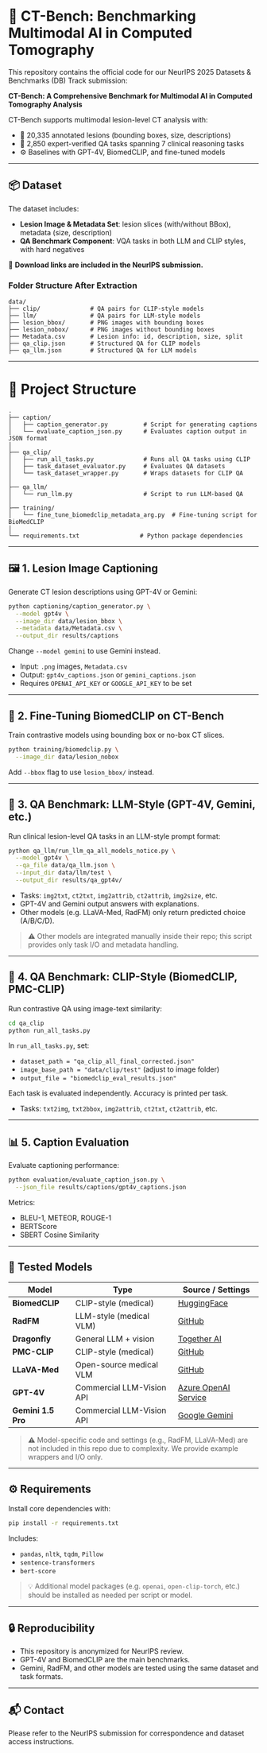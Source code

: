 # 🧠 CT-Bench: Benchmarking Multimodal AI in Computed Tomography

This repository contains the official code for our NeurIPS 2025 Datasets & Benchmarks (DB) Track submission:

**CT-Bench: A Comprehensive Benchmark for Multimodal AI in Computed Tomography Analysis**

CT-Bench supports multimodal lesion-level CT analysis with:
- 🧩 20,335 annotated lesions (bounding boxes, size, descriptions)
- 🧠 2,850 expert-verified QA tasks spanning 7 clinical reasoning tasks
- ⚙️ Baselines with GPT-4V, BiomedCLIP, and fine-tuned models

---

## 📦 Dataset

The dataset includes:
- **Lesion Image & Metadata Set**: lesion slices (with/without BBox), metadata (size, description)
- **QA Benchmark Component**: VQA tasks in both LLM and CLIP styles, with hard negatives

📝 **Download links are included in the NeurIPS submission.**

### Folder Structure After Extraction

```
data/
├── clip/              # QA pairs for CLIP-style models
├── llm/               # QA pairs for LLM-style models
├── lesion_bbox/       # PNG images with bounding boxes 
├── lesion_nobox/      # PNG images without bounding boxes
├── Metadata.csv       # Lesion info: id, description, size, split
├── qa_clip.json       # Structured QA for CLIP models
├── qa_llm.json        # Structured QA for LLM models
```

---

# 📁 Project Structure

```
.
├── caption/
│   ├── caption_generator.py          # Script for generating captions
│   └── evaluate_caption_json.py      # Evaluates caption output in JSON format
│
├── qa_clip/
│   ├── run_all_tasks.py              # Runs all QA tasks using CLIP
│   ├── task_dataset_evaluator.py     # Evaluates QA datasets
│   └── task_dataset_wrapper.py       # Wraps datasets for CLIP QA
│
├── qa_llm/
│   └── run_llm.py                    # Script to run LLM-based QA
│
├── training/
│   └── fine_tune_biomedclip_metadata_arg.py  # Fine-tuning script for BioMedCLIP
│
└── requirements.txt                 # Python package dependencies
```


---

## 🖼️ 1. Lesion Image Captioning

Generate CT lesion descriptions using GPT-4V or Gemini:

```bash
python captioning/caption_generator.py \
  --model gpt4v \
  --image_dir data/lesion_bbox \
  --metadata data/Metadata.csv \
  --output_dir results/captions
```

Change `--model gemini` to use Gemini instead.

- Input: `.png` images, `Metadata.csv`
- Output: `gpt4v_captions.json` or `gemini_captions.json`
- Requires `OPENAI_API_KEY` or `GOOGLE_API_KEY` to be set

---

## 🧪 2. Fine-Tuning BiomedCLIP on CT-Bench

Train contrastive models using bounding box or no-box CT slices.

```bash
python training/biomedclip.py \
  --image_dir data/lesion_nobox
```

Add `--bbox` flag to use `lesion_bbox/` instead.

---

## 🤖 3. QA Benchmark: LLM-Style (GPT-4V, Gemini, etc.)

Run clinical lesion-level QA tasks in an LLM-style prompt format:

```bash
python qa_llm/run_llm_qa_all_models_notice.py \
  --model gpt4v \
  --qa_file data/qa_llm.json \
  --input_dir data/llm/test \
  --output_dir results/qa_gpt4v/
```

- Tasks: `img2txt`, `ct2txt`, `img2attrib`, `ct2attrib`, `img2size`, etc.
- GPT-4V and Gemini output answers with explanations.
- Other models (e.g. LLaVA-Med, RadFM) only return predicted choice (A/B/C/D).

> ⚠️ Other models are integrated manually inside their repo; this script provides only task I/O and metadata handling.

---

## 🎯 4. QA Benchmark: CLIP-Style (BiomedCLIP, PMC-CLIP)

Run contrastive QA using image-text similarity:

```bash
cd qa_clip
python run_all_tasks.py
```

In `run_all_tasks.py`, set:
- `dataset_path = "qa_clip_all_final_corrected.json"`
- `image_base_path = "data/clip/test"` (adjust to image folder)
- `output_file = "biomedclip_eval_results.json"`

Each task is evaluated independently. Accuracy is printed per task.

- Tasks: `txt2img`, `txt2bbox`, `img2attrib`, `ct2txt`, `ct2attrib`, etc.

---

## 📊 5. Caption Evaluation

Evaluate captioning performance:

```bash
python evaluation/evaluate_caption_json.py \
  --json_file results/captions/gpt4v_captions.json
```

Metrics:
- BLEU-1, METEOR, ROUGE-1
- BERTScore
- SBERT Cosine Similarity

---

## 🧪 Tested Models

| Model              | Type                   | Source / Settings |
|--------------------|------------------------|--------------------|
| **BiomedCLIP**       | CLIP-style (medical)     | [HuggingFace](https://huggingface.co/microsoft/BiomedCLIP-PubMedBERT_256-vit_base_patch16_224) |
| **RadFM**            | LLM-style (medical VLM)  | [GitHub](https://github.com/chaoyi-wu/RadFM/tree/main/src) |
| **Dragonfly**        | General LLM + vision     | [Together AI](https://www.together.ai/blog/dragonfly-v1) |
| **PMC-CLIP**         | CLIP-style (medical)     | [GitHub](https://github.com/WeixiongLin/PMC-CLIP/tree/b0b81e3629740b4af837338ab5afa46e5d03a18e) |
| **LLaVA-Med**        | Open-source medical VLM  | [GitHub](https://github.com/microsoft/LLaVA-Med) |
| **GPT-4V**           | Commercial LLM-Vision API| [Azure OpenAI Service](https://azure.microsoft.com/en-us/products/ai-services/openai-service) |
| **Gemini 1.5 Pro**   | Commercial LLM-Vision API| [Google Gemini](https://ai.google.dev/gemini-api) |

> ⚠️ Model-specific code and settings (e.g., RadFM, LLaVA-Med) are not included in this repo due to complexity. We provide example wrappers and I/O only.

---

## ⚙️ Requirements

Install core dependencies with:

```bash
pip install -r requirements.txt
```

Includes:
- `pandas`, `nltk`, `tqdm`, `Pillow`
- `sentence-transformers`
- `bert-score`

> 💡 Additional model packages (e.g. `openai`, `open-clip-torch`, etc.) should be installed as needed per script or model.

---

## 🔒 Reproducibility

- This repository is anonymized for NeurIPS review.
- GPT-4V and BiomedCLIP are the main benchmarks.
- Gemini, RadFM, and other models are tested using the same dataset and task formats.

---

## 📬 Contact

Please refer to the NeurIPS submission for correspondence and dataset access instructions.
